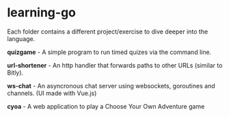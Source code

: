 # learning-go

Each folder contains a different project/exercise to dive deeper into the language.

**quizgame** - A simple program to run timed quizes via the command line.

**url-shortener** - An http handler that forwards paths to other URLs (similar to Bitly).

**ws-chat** - An asyncronous chat server using websockets, goroutines and channels. (UI made with Vue.js)

**cyoa** - A web application to play a Choose Your Own Adventure game